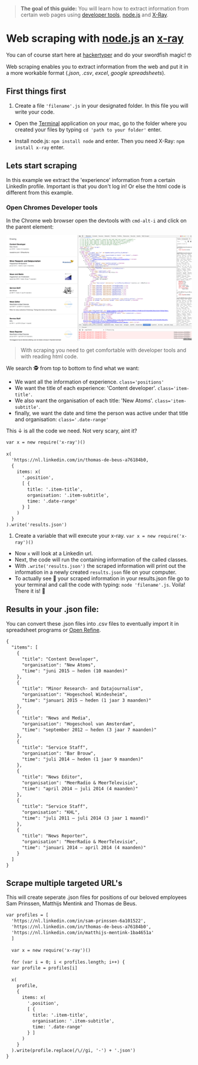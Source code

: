 > **The goal of this guide:** You will learn how to extract information from certain web pages using [developer tools](guides/fixing-errors/readme.md), [node.js](http://blog.modulus.io/absolute-beginners-guide-to-nodejs) and [X-Ray](https://www.npmjs.com/package/x-ray).

# Web scraping with [node.js](http://blog.modulus.io/absolute-beginners-guide-to-nodejs) an [x-ray](https://www.npmjs.com/package/x-ray)

You can of course start here at [hackertyper](http://hackertyper.com/) and do your swordfish magic! 🤓

Web scraping enables you to extract information from the web and put it in a more workable format (*.json*, *.csv*, *excel*, *google spreadsheets*).     

## First things first

1. Create a file ```'filename'.js``` in your designated folder. In this file you will write your code.

* Open the [Terminal](http://www.macworld.co.uk/feature/mac-software/get-more-out-of-os-x-terminal-3608274/) application on your mac, go to the folder where you created your files by typing ```cd 'path to your folder'``` enter.

* Install node.js: ```npm install node``` and enter. Then you need X-Ray: ```npm install x-ray``` enter.

## Lets start scraping

In this example we extract the 'experience' information from a certain LinkedIn profile. Important is that you don't log in! Or else the html code is different from this example.

### Open Chromes Developer tools

In the Chrome web browser open the devtools with ```cmd-alt-i``` and click on the parent element:

<img src="../images/devtools-web-scraping.png" width="800">

> With scraping you need to get comfortable with developer tools and with reading html code.

We search 🕵 from top to bottom to find what we want:

* We want all the information of experience. ```class='positions'```
* We want the title of each experience: 'Content developer'. ```class='item-title'```.
* We also want the organisation of each title: 'New Atoms'. ```class='item-subtitle'```.
* finally, we want the date and time the person was active under that title and organisation: ```class='.date-range'```

This ↓ is all the code we need. Not very scary, aint it?

    var x = new require('x-ray')()

    x(
      'https://nl.linkedin.com/in/thomas-de-beus-a76184b0,
      {
        items: x(
          '.position',
          [ {
            title: '.item-title',
            organisation: '.item-subtitle',        
            time: '.date-range'
          } ]
        )
      }
    ).write('results.json')

1. Create a variable that will execute your x-ray. ```var x = new require('x-ray')()```
* Now ```x``` will look at a Linkedin url.
* Next, the code will run the containing information of the called classes.
* With ```.write('results.json')``` the scraped information will print out the information in a newly created ```results.json``` file on your computer.
* To actually see 👀 your scraped information in your results.json file go to your terminal and call the code with typing: ```node 'filename'.js```. Voila! There it is! 🎉      

## Results in your .json file:

You can convert these .json files into .csv files to eventually import it in spreadsheet programs or [Open Refine](http://openrefine.org/).

    {
      "items": [
        {
          "title": "Content Developer",
          "organisation": "New Atoms",
          "time": "juni 2015 – heden (10 maanden)"
        },
        {
          "title": "Minor Research- and Datajournalism",
          "organisation": "Hogeschool Windesheim",
          "time": "januari 2015 – heden (1 jaar 3 maanden)"
        },
        {
          "title": "News and Media",
          "organisation": "Hogeschool van Amsterdam",
          "time": "september 2012 – heden (3 jaar 7 maanden)"
        },
        {
          "title": "Service Staff",
          "organisation": "Bar Brouw",
          "time": "juli 2014 – heden (1 jaar 9 maanden)"
        },
        {
          "title": "News Editor",
          "organisation": "MeerRadio & MeerTelevisie",
          "time": "april 2014 – juli 2014 (4 maanden)"
        },
        {
          "title": "Service Staff",
          "organisation": "KHL",
          "time": "juli 2011 – juli 2014 (3 jaar 1 maand)"
        },
        {
          "title": "News Reporter",
          "organisation": "MeerRadio & MeerTelevisie",
          "time": "januari 2014 – april 2014 (4 maanden)"
        }
      ]
    }

## Scrape multiple targeted URL's

This will create seperate .json files for positions of our beloved employees Sam Prinssen, Matthijs Mentink and Thomas de Beus.

    var profiles = [
      'https://nl.linkedin.com/in/sam-prinssen-6a101522',
      'https://nl.linkedin.com/in/thomas-de-beus-a76184b0',
      'https://nl.linkedin.com/in/matthijs-mentink-1ba4651a'
      ]

      var x = new require('x-ray')()

      for (var i = 0; i < profiles.length; i++) {
      var profile = profiles[i]

      x(
        profile,
        {
          items: x(
            '.position',
            [ {
              title: '.item-title',
              organisation: '.item-subtitle',
              time: '.date-range'
            } ]
          )
        }
      ).write(profile.replace(/\//gi, '-') + '.json')
    }
